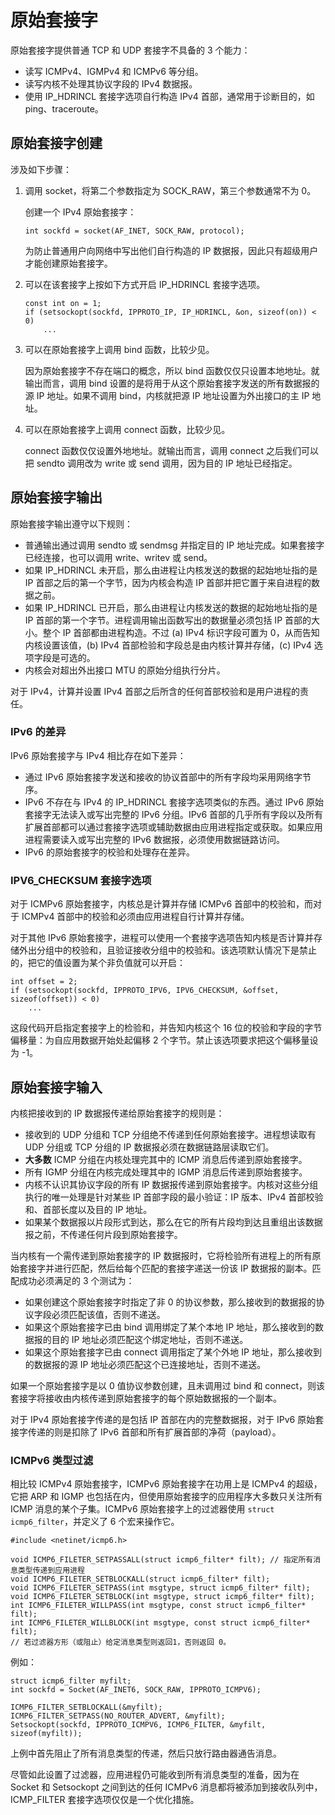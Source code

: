 # 原始套接字

原始套接字提供普通 TCP 和 UDP 套接字不具备的 3 个能力：
- 读写 ICMPv4、IGMPv4 和 ICMPv6 等分组。
- 读写内核不处理其协议字段的 IPv4 数据报。
- 使用 IP_HDRINCL 套接字选项自行构造 IPv4 首部，通常用于诊断目的，如 ping、traceroute。

## 原始套接字创建

涉及如下步骤：
1. 调用 socket，将第二个参数指定为 SOCK_RAW，第三个参数通常不为 0。

    创建一个 IPv4 原始套接字：
    
    ```
    int sockfd = socket(AF_INET, SOCK_RAW, protocol); 
    ```

    为防止普通用户向网络中写出他们自行构造的 IP 数据报，因此只有超级用户才能创建原始套接字。

2.  可以在该套接字上按如下方式开启 IP_HDRINCL 套接字选项。

    ```
    const int on = 1;
    if (setsockopt(sockfd, IPPROTO_IP, IP_HDRINCL, &on, sizeof(on)) < 0)
        ...
    ```

3. 可以在原始套接字上调用 bind 函数，比较少见。

    因为原始套接字不存在端口的概念，所以 bind 函数仅仅只设置本地地址。就输出而言，调用 bind 设置的是将用于从这个原始套接字发送的所有数据报的源 IP 地址。如果不调用 bind，内核就把源 IP 地址设置为外出接口的主 IP 地址。

4. 可以在原始套接字上调用 connect 函数，比较少见。

    connect 函数仅仅设置外地地址。就输出而言，调用 connect 之后我们可以把 sendto 调用改为 write 或 send 调用，因为目的 IP 地址已经指定。

## 原始套接字输出

原始套接字输出遵守以下规则：

- 普通输出通过调用 sendto 或 sendmsg 并指定目的 IP 地址完成。如果套接字已经连接，也可以调用 write、writev 或 send。
- 如果 IP_HDRINCL 未开启，那么由进程让内核发送的数据的起始地址指的是 IP 首部之后的第一个字节，因为内核会构造 IP 首部并把它置于来自进程的数据之前。
- 如果 IP_HDRINCL 已开启，那么由进程让内核发送的数据的起始地址指的是 IP 首部的第一个字节。进程调用输出函数写出的数据量必须包括 IP 首部的大小。整个 IP 首部都由进程构造。不过 (a) IPv4 标识字段可置为 0，从而告知内核设置该值，(b) IPv4 首部检验和字段总是由内核计算并存储，(c) IPv4 选项字段是可选的。
- 内核会对超出外出接口 MTU 的原始分组执行分片。

对于 IPv4，计算并设置 IPv4 首部之后所含的任何首部校验和是用户进程的责任。

### IPv6 的差异

IPv6 原始套接字与 IPv4 相比存在如下差异：
- 通过 IPv6 原始套接字发送和接收的协议首部中的所有字段均采用网络字节序。
- IPv6 不存在与 IPv4 的 IP_HDRINCL 套接字选项类似的东西。通过 IPv6 原始套接字无法读入或写出完整的 IPv6 分组。IPv6 首部的几乎所有字段以及所有扩展首部都可以通过套接字选项或辅助数据由应用进程指定或获取。如果应用进程需要读入或写出完整的 IPv6 数据报，必须使用数据链路访问。
- IPv6 的原始套接字的校验和处理存在差异。

### IPV6_CHECKSUM 套接字选项

对于 ICMPv6 原始套接字，内核总是计算并存储 ICMPv6 首部中的校验和，而对于 ICMPv4 首部中的校验和必须由应用进程自行计算并存储。

对于其他 IPv6 原始套接字，进程可以使用一个套接字选项告知内核是否计算并存储外出分组中的校验和，且验证接收分组中的校验和。该选项默认情况下是禁止的，把它的值设置为某个非负值就可以开启：

```
int offset = 2;
if (setsockopt(sockfd, IPPROTO_IPV6, IPV6_CHECKSUM, &offset, sizeof(offset)) < 0)
    ...
``` 

这段代码开启指定套接字上的检验和，并告知内核这个 16 位的校验和字段的字节偏移量：为自应用数据开始处起偏移 2 个字节。禁止该选项要求把这个偏移量设为 -1。

## 原始套接字输入

内核把接收到的 IP 数据报传递给原始套接字的规则是：
- 接收到的 UDP 分组和 TCP 分组绝不传递到任何原始套接字。进程想读取有 UDP 分组或 TCP 分组的 IP 数据报必须在数据链路层读取它们。
- **大多数** ICMP 分组在内核处理完其中的 ICMP 消息后传递到原始套接字。
- 所有 IGMP 分组在内核完成处理其中的 IGMP 消息后传递到原始套接字。
- 内核不认识其协议字段的所有 IP 数据报传递到原始套接字。内核对这些分组执行的唯一处理是针对某些 IP 首部字段的最小验证：IP 版本、IPv4 首部校验和、首部长度以及目的 IP 地址。
- 如果某个数据报以片段形式到达，那么在它的所有片段均到达且重组出该数据报之前，不传递任何片段到原始套接字。

当内核有一个需传递到原始套接字的 IP 数据报时，它将检验所有进程上的所有原始套接字并进行匹配，然后给每个匹配的套接字递送一份该 IP 数据报的副本。匹配成功必须满足的 3 个测试为：
- 如果创建这个原始套接字时指定了非 0 的协议参数，那么接收到的数据报的协议字段必须匹配该值，否则不递送。
- 如果这个原始套接字已由 bind 调用绑定了某个本地 IP 地址，那么接收到的数据报的目的 IP 地址必须匹配这个绑定地址，否则不递送。
- 如果这个原始套接字已由 connect 调用指定了某个外地 IP 地址，那么接收到的数据报的源 IP 地址必须匹配这个已连接地址，否则不递送。

如果一个原始套接字是以 0 值协议参数创建，且未调用过 bind 和 connect，则该套接字将接收由内核传递到原始套接字的每个原始数据报的一个副本。

对于 IPv4 原始套接字传递的是包括 IP 首部在内的完整数据报，对于 IPv6 原始套接字传递的则是扣除了 IPv6 首部和所有扩展首部的净荷（payload）。

### ICMPv6 类型过滤

相比较 ICMPv4 原始套接字，ICMPv6 原始套接字在功用上是 ICMPv4 的超级，它把 ARP 和 IGMP 也包括在内，但使用原始套接字的应用程序大多数只关注所有 ICMP 消息的某个子集。ICMPv6 原始套接字上的过滤器使用 `struct icmp6_filter`，并定义了 6 个宏来操作它。

```
#include <netinet/icmp6.h>

void ICMP6_FILETER_SETPASSALL(struct icmp6_filter* filt); // 指定所有消息类型传递到应用进程
void ICMP6_FILETER_SETBLOCKALL(struct icmp6_filter* filt);
void ICMP6_FILETER_SETPASS(int msgtype, struct icmp6_filter* filt);
void ICMP6_FILETER_SETBLOCK(int msgtype, struct icmp6_filter* filt);
int ICMP6_FILETER_WILLPASS(int msgtype, const struct icmp6_filter* filt);
int ICMP6_FILETER_WILLBLOCK(int msgtype, const struct icmp6_filter* filt);
// 若过滤器方形（或阻止）给定消息类型则返回1，否则返回 0。
```

例如：

```
struct icmp6_filter myfilt;
int sockfd = Socket(AF_INET6, SOCK_RAW, IPPROTO_ICMPV6);

ICMP6_FILTER_SETBLOCKALL(&myfilt);
ICMP6_FILTER_SETPASS(NO_ROUTER_ADVERT, &myfilt);
Setsockopt(sockfd, IPPROTO_ICMPV6, ICMP6_FILTER, &myfilt, sizeof(myfilt));
```

上例中首先阻止了所有消息类型的传递，然后只放行路由器通告消息。

尽管如此设置了过滤器，应用进程仍可能收到所有消息类型的准备，因为在 Socket 和 Setsockopt 之间到达的任何 ICMPv6 消息都将被添加到接收队列中，ICMP_FILTER 套接字选项仅仅是一个优化措施。